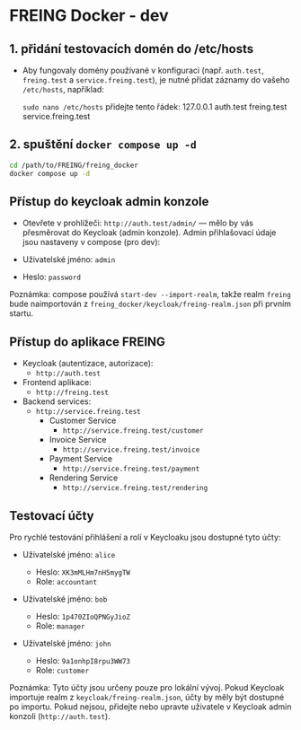# FREING Docker - dev

## 1. přidání testovacích domén do /etc/hosts
- Aby fungovaly domény používané v konfiguraci (např. `auth.test`, `freing.test` a `service.freing.test`), je nutné přidat záznamy do vašeho `/etc/hosts`, například:

  `sudo nano /etc/hosts`
  přidejte tento řádek: 127.0.0.1 auth.test freing.test service.freing.test

## 2. spuštění `docker compose up -d`

```bash
cd /path/to/FREING/freing_docker
docker compose up -d
```

## Přístup do keycloak admin konzole
- Otevřete v prohlížeči: `http://auth.test/admin/` — mělo by vás přesměrovat do Keycloak (admin konzole). Admin přihlašovací údaje jsou nastaveny v compose (pro dev):

- Uživatelské jméno: `admin`
- Heslo: `password`

Poznámka: compose používá `start-dev --import-realm`, takže realm `freing` bude naimportován z `freing_docker/keycloak/freing-realm.json` při prvním startu.

## Přístup do aplikace FREING

- Keycloak (autentizace, autorizace):
  - `http://auth.test`
- Frontend aplikace:
  - `http://freing.test`
- Backend services:
  - `http://service.freing.test`
    - Customer Service
      - `http://service.freing.test/customer`
    - Invoice Service
      - `http://service.freing.test/invoice`
    - Payment Service
      - `http://service.freing.test/payment`
    - Rendering Service
      - `http://service.freing.test/rendering`


## Testovací účty

Pro rychlé testování přihlášení a rolí v Keycloaku jsou dostupné tyto účty:

- Uživatelské jméno: `alice`
  - Heslo: `XK3mMLHm7nH5mygTW`
  - Role: `accountant`

- Uživatelské jméno: `bob`
  - Heslo: `1p470ZIoQPNGyJioZ`
  - Role: `manager`

- Uživatelské jméno: `john`
  - Heslo: `9a1onhpI8rpu3WW73`
  - Role: `customer`

Poznámka: Tyto účty jsou určeny pouze pro lokální vývoj. Pokud Keycloak importuje realm z `keycloak/freing-realm.json`, účty by měly být dostupné po importu. Pokud nejsou, přidejte nebo upravte uživatele v Keycloak admin konzoli (`http://auth.test`).

